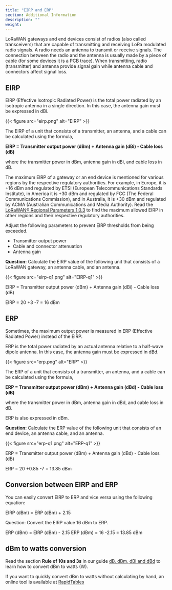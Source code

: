 ```yaml
---
title: "EIRP and ERP"
section: Additional Information
description: ""
weight:
---
```


LoRaWAN gateways and end devices consist of radios (also called transceivers) that are capable of transmitting and receiving LoRa modulated radio signals. A radio needs an antenna to transmit or receive signals. The connection between the radio and the antenna is usually made by a piece of cable (for some devices it is a PCB trace). When transmitting, radio (transmitter) and antenna provide signal gain while antenna cable and connectors affect signal loss.

## EIRP

EIRP (Effective Isotropic Radiated Power) is the total power radiated by an isotropic antenna in a single direction. In this case, the antenna gain must be expressed in dBi.

{{< figure src="eirp.png" alt="EIRP" >}}

The EIRP of a unit that consists of a transmitter, an antenna, and a cable can be calculated using the formula,

**EIRP = Transmitter output power (dBm) + Antenna gain (dBi) - Cable loss (dB)**

where the transmitter power in dBm, antenna gain in dBi, and cable loss in dB.

The maximum EIRP of a gateway or an end device is mentioned for various regions by the respective regulatory authorities. For example, in Europe, it is +16 dBm and regulated by ETSI (European Telecommunications Standards Institute), in America it is +30 dBm and regulated by FCC (The Federal Communications Commission), and in Australia, it is +30 dBm and regulated by ACMA (Australian Communications and Media Authority). Read the [LoRaWAN® Regional Parameters 1.0.3](https://lora-alliance.org/wp-content/uploads/2021/05/RP002-1.0.3-FINAL-1.pdf) to find the maximum allowed EIRP in other regions and their respective regulatory authorities. 

Adjust the following parameters to prevent EIRP thresholds from being exceeded.
- Transmitter output power
- Cable and connector attenuation
- Antenna gain

**Question:** Calculate the EIRP value of the following unit that consists of a LoRaWAN gateway, an antenna cable, and an antenna.

{{< figure src="eirp-q1.png" alt="EIRP-q1" >}}

EIRP = Transmitter output power (dBm) + Antenna gain (dBi) - Cable loss (dB)

EIRP = 20 +3 -7 = 16 dBm

## ERP

Sometimes, the maximum output power is measured in ERP (Effective Radiated Power) instead of the EIRP.

ERP is the total power radiated by an actual antenna relative to a half-wave dipole antenna. In this case, the antenna gain must be expressed in dBd.

{{< figure src="erp.png" alt="ERP" >}}

The ERP of a unit that consists of a transmitter, an antenna, and a cable can be calculated using the formula,

**ERP = Transmitter output power (dBm) + Antenna gain (dBd) - Cable loss (dB)**

where the transmitter power in dBm, antenna gain in dBd, and cable loss in dB.

ERP is also expressed in dBm.

**Question:** Calculate the ERP value of the following unit that consists of an end device, an antenna cable, and an antenna.

{{< figure src="erp-q1.png" alt="ERP-q1" >}}

ERP = Transmitter output power (dBm) + Antenna gain (dBd) - Cable loss (dB)

ERP = 20 +0.85 -7 = 13.85 dBm

## Conversion between EIRP and ERP
You can easily convert EIRP to ERP and vice versa using the following equation:

EIRP (dBm) = ERP (dBm) + 2.15

Question: Convert the EIRP value 16 dBm to ERP.

ERP (dBm) = EIRP (dBm) - 2.15
ERP (dBm) = 16 -2.15 = 13.85 dBm

## dBm to watts conversion
Read the section **Rule of 10s and 3s** in our guide [dB, dBm, dBi and dBd](../db-dbm-dbi-dbd/) to learn how to convert dBm to watts (W).

If you want to quickly convert dBm to watts without calculating by hand, an online tool is available at [RapidTables](https://www.rapidtables.com/convert/power/dBm_to_Watt.html)



